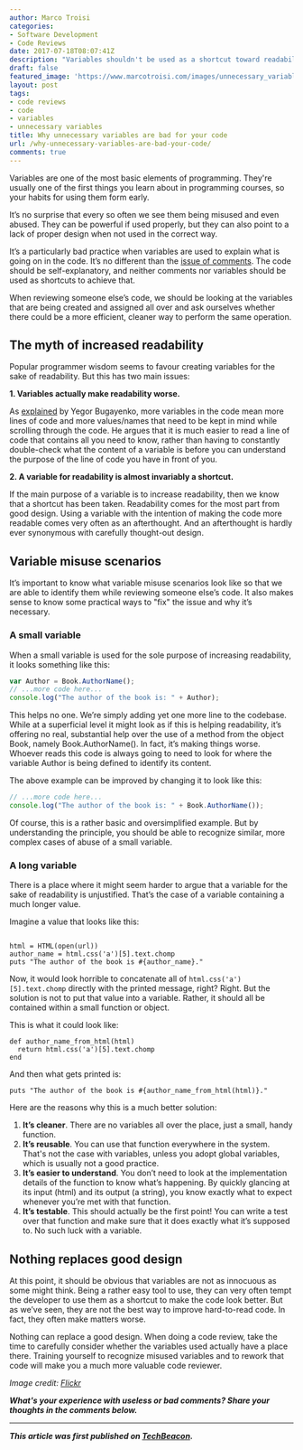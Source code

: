 ```yaml
---
author: Marco Troisi
categories:
- Software Development
- Code Reviews
date: 2017-07-18T08:07:41Z
description: "Variables shouldn't be used as a shortcut toward readability. Only good code design can give you that."
draft: false
featured_image: 'https://www.marcotroisi.com/images/unnecessary_variables.jpg'
layout: post
tags:
- code reviews
- code
- variables
- unnecessary variables
title: Why unnecessary variables are bad for your code
url: /why-unnecessary-variables-are-bad-your-code/
comments: true
---
```


Variables are one of the most basic elements of programming. They're usually one of the first things you learn about in programming courses, so your habits for using them form early.

It’s no surprise that every so often we see them being misused and even abused. They can be powerful if used properly, but they can also point to a lack of proper design when not used in the correct way.

It’s a particularly bad practice when variables are used to explain what is going on in the code. It’s no different than the [issue of comments](https://techbeacon.com/useless-comments-can-ruin-code-review-heres-how-erase-them). The code should be self-explanatory, and neither comments nor variables should be used as shortcuts to achieve that.

When reviewing someone else’s code, we should be looking at the variables that are being created and assigned all over and ask ourselves whether there could be a more efficient, cleaner way to perform the same operation.

## The myth of increased readability

Popular programmer wisdom seems to favour creating variables for the sake of readability. But this has two main issues:

**1. Variables actually make readability worse.**

As [explained](http://www.yegor256.com/2015/09/01/redundant-variables-are-evil.html) by Yegor Bugayenko, more variables in the code mean more lines of code and more values/names that need to be kept in mind while scrolling through the code. He argues that it is much easier to read a line of code that contains all you need to know, rather than having to constantly double-check what the content of a variable is before you can understand the purpose of the line of code you have in front of you.

**2. A variable for readability is almost invariably a shortcut.**

If the main purpose of a variable is to increase readability, then we know that a shortcut has been taken. Readability comes for the most part from good design. Using a variable with the intention of making the code more readable comes very often as an afterthought. And an afterthought is hardly ever synonymous with carefully thought-out design.

## Variable misuse scenarios

It’s important to know what variable misuse scenarios look like so that we are able to identify them while reviewing someone else’s code. It also makes sense to know some practical ways to "fix" the issue and why it’s necessary.

### A small variable
When a small variable is used for the sole purpose of increasing readability, it looks something like this:

```js
var Author = Book.AuthorName();
// ...more code here...
console.log("The author of the book is: " + Author);
```

This helps no one. We’re simply adding yet one more line to the codebase. While at a superficial level it might look as if this is helping readability, it’s offering no real, substantial help over the use of a method from the object Book, namely Book.AuthorName(). In fact, it’s making things worse. Whoever reads this code is always going to need to look for where the variable Author is being defined to identify its content.

The above example can be improved by changing it to look like this:

```js
// ...more code here...
console.log("The author of the book is: " + Book.AuthorName());
```

Of course, this is a rather basic and oversimplified example. But by understanding the principle, you should be able to recognize similar, more complex cases of abuse of a small variable.

### A long variable

There is a place where it might seem harder to argue that a variable for the sake of readability is unjustified. That’s the case of a variable containing a much longer value.

Imagine a value that looks like this:

```

html = HTML(open(url))
author_name = html.css('a')[5].text.chomp
puts "The author of the book is #{author_name}."
```

Now, it would look horrible to concatenate all of `html.css('a')[5].text.chomp` directly with the printed message, right? Right. But the solution is not to put that value into a variable. Rather, it should all be contained within a small function or object.

This is what it could look like:

```
def author_name_from_html(html)
  return html.css('a')[5].text.chomp
end
```

And then what gets printed is:

```
puts "The author of the book is #{author_name_from_html(html)}."
```

Here are the reasons why this is a much better solution:

1. **It’s cleaner**. There are no variables all over the place, just a small, handy function.
2. **It’s reusable**. You can use that function everywhere in the system. That's not the case with variables, unless you adopt global variables, which is usually not a good practice.
3. **It’s easier to understand**. You don’t need to look at the implementation details of the function to know what’s happening. By quickly glancing at its input (html) and its output (a string), you know exactly what to expect whenever you’re met with that function.
4. **It’s testable**. This should actually be the first point! You can write a test over that function and make sure that it does exactly what it’s supposed to. No such luck with a variable.

## Nothing replaces good design

At this point, it should be obvious that variables are not as innocuous as some might think. Being a rather easy tool to use, they can very often tempt the developer to use them as a shortcut to make the code look better. But as we’ve seen, they are not the best way to improve hard-to-read code. In fact, they often make matters worse.

Nothing can replace a good design. When doing a code review, take the time to carefully consider whether the variables used actually have a place there. Training yourself to recognize misused variables and to rework that code will make you a much more valuable code reviewer.

*Image credit: [Flickr](https://flic.kr/p/LEQYA)*

***What's your experience with useless or bad comments? Share your thoughts in the comments below.*** 

*** 

***This article was first published on [TechBeacon](https://techbeacon.com/why-unnecessary-variables-are-bad-your-code).***
